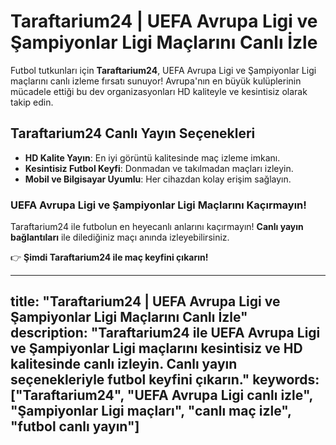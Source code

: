 # Taraftarium24 | UEFA Avrupa Ligi ve Şampiyonlar Ligi Maçlarını Canlı İzle

Futbol tutkunları için **Taraftarium24**, UEFA Avrupa Ligi ve Şampiyonlar Ligi maçlarını canlı izleme fırsatı sunuyor! Avrupa'nın en büyük kulüplerinin mücadele ettiği bu dev organizasyonları HD kaliteyle ve kesintisiz olarak takip edin.

## Taraftarium24 Canlı Yayın Seçenekleri
- **HD Kalite Yayın**: En iyi görüntü kalitesinde maç izleme imkanı.
- **Kesintisiz Futbol Keyfi**: Donmadan ve takılmadan maçları izleyin.
- **Mobil ve Bilgisayar Uyumlu**: Her cihazdan kolay erişim sağlayın.

### UEFA Avrupa Ligi ve Şampiyonlar Ligi Maçlarını Kaçırmayın!
Taraftarium24 ile futbolun en heyecanlı anlarını kaçırmayın! **Canlı yayın bağlantıları** ile dilediğiniz maçı anında izleyebilirsiniz.

👉 **Şimdi Taraftarium24 ile maç keyfini çıkarın!**

---
title: "Taraftarium24 | UEFA Avrupa Ligi ve Şampiyonlar Ligi Maçlarını Canlı İzle"
description: "Taraftarium24 ile UEFA Avrupa Ligi ve Şampiyonlar Ligi maçlarını kesintisiz ve HD kalitesinde canlı izleyin. Canlı yayın seçenekleriyle futbol keyfini çıkarın."
keywords: ["Taraftarium24", "UEFA Avrupa Ligi canlı izle", "Şampiyonlar Ligi maçları", "canlı maç izle", "futbol canlı yayın"]
---
